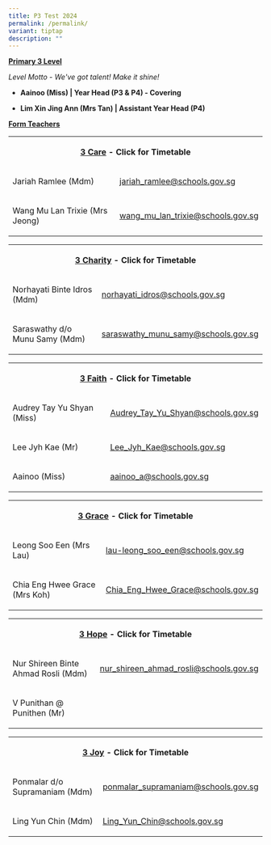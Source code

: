 ```yaml
---
title: P3 Test 2024
permalink: /permalink/
variant: tiptap
description: ""
---
```

<p><strong><u>Primary 3 Level</u></strong></p><p><em>Level Motto - We've got talent! Make it shine!</em></p><p></p><ul data-tight="true" class="tight"><li><p><strong>Aainoo (Miss) | Year Head (P3 &amp; P4) - Covering</strong></p></li><li><p><strong>Lim Xin Jing Ann (Mrs Tan) | Assistant Year Head (P4)</strong></p></li></ul><p></p><p><strong><u>Form Teachers</u></strong></p><table><tbody><tr><th rowspan="1" colspan="2"><p><a href="/files/Timetable 2024/3_Care___2024.pdf" rel="noopener noreferrer nofollow" target="_blank">3 Care</a> - Click for Timetable</p></th></tr><tr><td rowspan="1" colspan="1"><p>Jariah Ramlee (Mdm)</p><p></p></td><td rowspan="1" colspan="1"><p><a href="mailto:jariah_ramlee@schools.gov.sg" rel="noopener noreferrer nofollow" target="_blank">jariah_ramlee@schools.gov.sg</a></p></td></tr><tr><td rowspan="1" colspan="1"><p>Wang Mu Lan Trixie (Mrs Jeong)</p></td><td rowspan="1" colspan="1"><p><a href="mailto:wang_mu_lan_trixie@schools.gov.sg" rel="noopener noreferrer nofollow" target="_blank">wang_mu_lan_trixie@schools.gov.sg</a></p></td></tr></tbody></table><p></p><table><tbody><tr><th rowspan="1" colspan="2"><p><a href="/files/Timetable 2024/3_Charity___2024.pdf" rel="noopener noreferrer nofollow" target="_blank">3 Charity</a> - Click for Timetable</p></th></tr><tr><td rowspan="1" colspan="1"><p>Norhayati Binte Idros (Mdm)</p></td><td rowspan="1" colspan="1"><p><a href="mailto:norhayati_idros@schools.gov.sg" rel="noopener noreferrer nofollow" target="_blank">norhayati_idros@schools.gov.sg</a></p></td></tr><tr><td rowspan="1" colspan="1"><p>Saraswathy d/o Munu Samy (Mdm)</p></td><td rowspan="1" colspan="1"><p><a href="mailto:saraswathy_munu_samy@schools.gov.sg" rel="noopener noreferrer nofollow" target="_blank">saraswathy_munu_samy@schools.gov.sg</a></p></td></tr></tbody></table><p></p><table><tbody><tr><th rowspan="1" colspan="2"><p><a href="/files/Timetable 2024/3_Faith___2024.pdf" rel="noopener noreferrer nofollow" target="_blank">3 Faith</a> - Click for Timetable</p></th></tr><tr><td rowspan="1" colspan="1"><p>Audrey Tay Yu Shyan (Miss)</p></td><td rowspan="1" colspan="1"><p><a href="mailto:Audrey_Tay_Yu_Shyan@schools.gov.sg" rel="noopener noreferrer nofollow" target="_blank">Audrey_Tay_Yu_Shyan@schools.gov.sg</a></p></td></tr><tr><td rowspan="1" colspan="1"><p>Lee Jyh Kae (Mr)</p></td><td rowspan="1" colspan="1"><p><a href="mailto:Lee_Jyh_Kae@schools.gov.sg" rel="noopener noreferrer nofollow" target="_blank">Lee_Jyh_Kae@schools.gov.sg</a></p></td></tr><tr><td rowspan="1" colspan="1"><p>Aainoo (Miss)</p></td><td rowspan="1" colspan="1"><p><a href="mailto:aainoo_a@schools.gov.sg" rel="noopener noreferrer nofollow" target="_blank">aainoo_a@schools.gov.sg</a></p></td></tr></tbody></table><p></p><table><tbody><tr><th rowspan="1" colspan="2"><p><a href="/files/Timetable 2024/3_Grace___2024.pdf" rel="noopener noreferrer nofollow" target="_blank">3 Grace</a> - Click for Timetable</p></th></tr><tr><td rowspan="1" colspan="1"><p>Leong Soo Een (Mrs Lau)</p></td><td rowspan="1" colspan="1"><p><a href="mailto:lau-leong_soo_een@schools.gov.sg" rel="noopener noreferrer nofollow" target="_blank">lau-leong_soo_een@schools.gov.sg</a></p></td></tr><tr><td rowspan="1" colspan="1"><p>Chia Eng Hwee Grace (Mrs Koh)</p></td><td rowspan="1" colspan="1"><p><a href="mailto:Chia_Eng_Hwee_Grace@schools.gov.sg" rel="noopener noreferrer nofollow" target="_blank">Chia_Eng_Hwee_Grace@schools.gov.sg</a></p></td></tr></tbody></table><p></p><table><tbody><tr><th rowspan="1" colspan="2"><p><a href="/files/Timetable 2024/3_Hope___2024.pdf" rel="noopener noreferrer nofollow" target="_blank">3 Hope</a> - Click for Timetable</p></th></tr><tr><td rowspan="1" colspan="1"><p>Nur Shireen Binte Ahmad Rosli (Mdm)</p></td><td rowspan="1" colspan="1"><p><a href="mailto:nur_shireen_ahmad_rosli@schools.gov.sg" rel="noopener noreferrer nofollow" target="_blank">nur_shireen_ahmad_rosli@schools.gov.sg</a></p></td></tr><tr><td rowspan="1" colspan="1"><p>V Punithan @ Punithen (Mr)</p></td><td rowspan="1" colspan="1"><p></p></td></tr></tbody></table><p></p><table><tbody><tr><th rowspan="1" colspan="2"><p><a href="/files/Timetable 2024/3_Joy___2024.pdf" rel="noopener noreferrer nofollow" target="_blank">3 Joy</a> - Click for Timetable</p></th></tr><tr><td rowspan="1" colspan="1"><p>Ponmalar d/o Supramaniam (Mdm)</p></td><td rowspan="1" colspan="1"><p><a href="mailto:ponmalar_supramaniam@schools.gov.sg" rel="noopener noreferrer nofollow" target="_blank">ponmalar_supramaniam@schools.gov.sg</a></p></td></tr><tr><td rowspan="1" colspan="1"><p>Ling Yun Chin (Mdm)</p></td><td rowspan="1" colspan="1"><p><a href="mailto:Ling_Yun_Chin@schools.gov.sg" rel="noopener noreferrer nofollow" target="_blank">Ling_Yun_Chin@schools.gov.sg</a></p></td></tr></tbody></table><p></p>